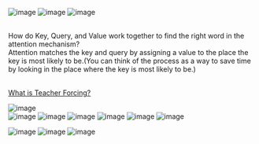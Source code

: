 
![image](https://user-images.githubusercontent.com/21165474/221467895-7b4c9c46-ebed-4998-834f-7cd82443b2fd.png)
![image](https://user-images.githubusercontent.com/21165474/222061294-36eefce8-98ef-40f3-ad74-1acbf763eaa6.png)
![image](https://user-images.githubusercontent.com/21165474/222061317-ef730efa-db71-4138-86b2-2c1cad804fb0.png)

<br>
How do Key, Query, and Value work together to find the right word in the attention mechanism?<br>
Attention matches the key and query by assigning a value to the place the key is most likely to be.(You can think of the process as a way to save time by looking in the place where the key is most likely to be.)<br>


<br>[What is Teacher Forcing?](https://towardsdatascience.com/what-is-teacher-forcing-3da6217fed1c)

![image](https://user-images.githubusercontent.com/21165474/226242753-a36199ea-dd2a-4beb-a4fb-3d859bbd53c5.png)
<br>
![image](https://user-images.githubusercontent.com/21165474/226243447-f418b3f8-dfc3-4b96-9d74-bea0bb04dadd.png)
![image](https://user-images.githubusercontent.com/21165474/226243495-1a3a38ea-f3d4-4924-8926-a5f1c9802360.png)
![image](https://user-images.githubusercontent.com/21165474/226251566-3d3c221f-1226-4f44-9b99-a7549b732ee1.png)
![image](https://user-images.githubusercontent.com/21165474/226251644-e8ed1903-ac51-4c6e-9abd-fa629d9913a5.png)
![image](https://user-images.githubusercontent.com/21165474/226251771-5f7994de-abb2-4888-a701-ceadfc95b498.png)
![image](https://user-images.githubusercontent.com/21165474/226251822-164fbcc5-1142-448c-aa19-1227fa80ca60.png)

![image](https://user-images.githubusercontent.com/21165474/228491171-a19f5418-e420-4378-b5af-d1c94f117e59.png)
![image](https://user-images.githubusercontent.com/21165474/228491637-f7dd5faf-4312-4486-a841-017540d3d06f.png)
![image](https://user-images.githubusercontent.com/21165474/228491839-e6d03b16-6d1c-4990-8caf-12f539c7ab0f.png)


